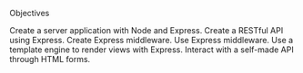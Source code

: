 Objectives


Create a server application with Node and Express.
Create a RESTful API using Express.
Create Express middleware.
Use Express middleware.
Use a template engine to render views with Express.
Interact with a self-made API through HTML forms.